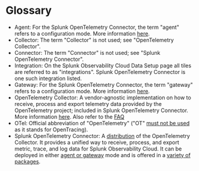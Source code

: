 # Glossary

- Agent: For the Splunk OpenTelemetry Connector, the term "agent" refers to a configuration mode.
  More information [here](agent-vs-gateway.md).
- Collector: The term "Collector" is not used; see "OpenTelemetry Collector".
- Connector: The term "Connector" is not used; see "Splunk OpenTelemetry Connector".
- Integration: On the Splunk Observability Cloud Data Setup page all tiles are
  referred to as "integrations". Splunk OpenTelemetry Connector is one such
  integration listed.
- Gateway: For the Splunk OpenTelemetry Connector, the term "gateway" refers to a configuration mode.
  More information [here](agent-vs-gateway.md).
- OpenTelemetry Collector: A vendor-agnostic implementation on how to receive,
  process and export telemetry data provided by the OpenTelemetry project;
  included in Splunk OpenTelemetry Connector. More information
  [here](https://opentelemetry.io/docs/collector/). Also refer to the
  [FAQ](faq.md)
- OTel: Official abbreviation of "OpenTelemetry" ("OT" [must not be
  used](https://github.com/open-telemetry/opentelemetry-specification#acronym)
  as it stands for OpenTracing).
- Splunk OpenTelemetry Connector: A
  [distribution](https://opentelemetry.io/docs/concepts/distributions/) of the
  OpenTelemetry Collector. It provides a unified way to receive, process, and
  export metric, trace, and log data for Splunk Observability Cloud. It can be
  deployed in either [agent or gateway](agent-vs-gateway.md) mode and is
  offered in a [variety of packages](../#getting-started).
